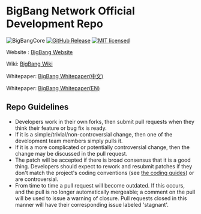 
# BigBang Network Official Development Repo

![BigBangCore](https://github.com/BigBang-Foundation/BigBang/workflows/BigBangCore/badge.svg)
[![GitHub Release](https://img.shields.io/github/release/BigBang-Foundation/BigBang/all.svg)](https://github.com/BigBang-Foundation/BigBang/releases)
[![MIT licensed](https://img.shields.io/github/license/BigBang-Foundation/BigBang)](https://raw.githubusercontent.com/BigBang-Foundation/BigBang/master/LICENSE)

Website : [BigBang Website](https://www.bigbangcore.com)

Wiki: [BigBang Wiki](https://github.com/BigBang-Foundation/BigBang/wiki)

Whitepaper: [BigBang Whitepaper(中文)](https://www.bigbangcore.com/whitepaper/BigBang_Technical_WhitePaper.pdf)

Whitepaper: [BigBang Whitepaper(EN)](https://www.bigbangcore.com/whitepaper/BigBang_Technical_WhitePaper_EN.pdf)

## Repo Guidelines

* Developers work in their own forks, then submit pull requests when they think their feature or bug fix is ready.
* If it is a simple/trivial/non-controversial change, then one of the development team members simply pulls it.
* If it is a more complicated or potentially controversial change, then the change may be discussed in the pull request.
* The patch will be accepted if there is broad consensus that it is a good thing. Developers should expect to rework and resubmit patches if they don't match the project's coding conventions (see [the coding guides](https://github.com/BigBang-Foundation/BigBang/wiki/BigBang-Open-source-Style-Guides)) or are controversial.
* From time to time a pull request will become outdated. If this occurs, and the pull is no longer automatically mergeable; a comment on the pull will be used to issue a warning of closure.  Pull requests closed in this manner will have their corresponding issue labeled 'stagnant'.
